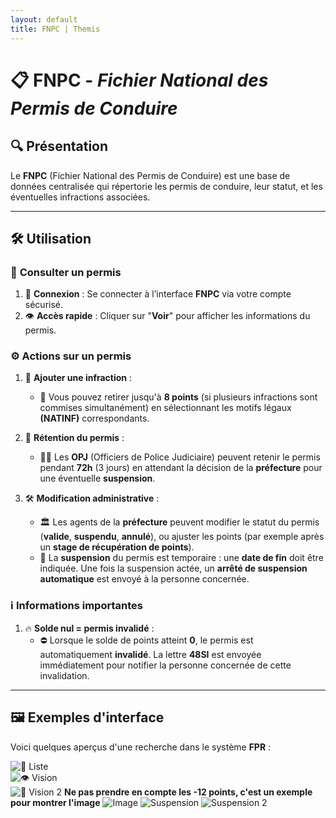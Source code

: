 ```yaml
---
layout: default
title: FNPC | Themis
---
```


# 📋 **FNPC** - *Fichier National des Permis de Conduire*

## 🔍 **Présentation**  

Le **FNPC** (Fichier National des Permis de Conduire) est une base de données centralisée qui répertorie les permis de conduire, leur statut, et les éventuelles infractions associées.

---

## 🛠️ **Utilisation**  

### 🔎 **Consulter un permis**  
1. 🔐 **Connexion** : Se connecter à l’interface **FNPC** via votre compte sécurisé.  
2. 👁️ **Accès rapide** : Cliquer sur "**Voir**" pour afficher les informations du permis.

### ⚙️ **Actions sur un permis**  

1. 🚨 **Ajouter une infraction** :  
   - 📌 Vous pouvez retirer jusqu'à **8 points** (si plusieurs infractions sont commises simultanément) en sélectionnant les motifs légaux **(NATINF)** correspondants.

2. 🛑 **Rétention du permis** :  
   - 👮‍♂️ Les **OPJ** (Officiers de Police Judiciaire) peuvent retenir le permis pendant **72h** (3 jours) en attendant la décision de la **préfecture** pour une éventuelle **suspension**.

3. 🛠️ **Modification administrative** :  
   - 🏛️ Les agents de la **préfecture** peuvent modifier le statut du permis (**valide**, **suspendu**, **annulé**), ou ajuster les points (par exemple après un **stage de récupération de points**).  
   - 📅 La **suspension** du permis est temporaire : une **date de fin** doit être indiquée. Une fois la suspension actée, un **arrêté de suspension automatique** est envoyé à la personne concernée.

### ℹ️ **Informations importantes**
1. 🔥 **Solde nul = permis invalidé** :  
   - ⛔ Lorsque le solde de points atteint **0**, le permis est automatiquement **invalidé**. La lettre **48SI** est envoyée immédiatement pour notifier la personne concernée de cette invalidation.

---

## 🖼️ **Exemples d'interface**  

Voici quelques aperçus d'une recherche dans le système **FPR** :  

![📌 Liste](https://i.imgur.com/10ITZz8.png)  
![👁️ Vision](https://i.imgur.com/4ZY342W.png)  
![🔎 Vision 2](https://i.imgur.com/UfcPAc6.png)
**Ne pas prendre en compte les -12 points, c'est un exemple pour montrer l'image**
![Image](https://i.imgur.com/WwAGzVQ.png)
![Suspension](https://i.imgur.com/o9hPMxW.png)
![Suspension 2](https://i.imgur.com/luBsG9f.png)
